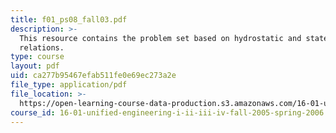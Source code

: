 ```yaml
---
title: f01_ps08_fall03.pdf
description: >-
  This resource contains the problem set based on hydrostatic and state
  relations.
type: course
layout: pdf
uid: ca277b95467efab511fe0e69ec273a2e
file_type: application/pdf
file_location: >-
  https://open-learning-course-data-production.s3.amazonaws.com/16-01-unified-engineering-i-ii-iii-iv-fall-2005-spring-2006/ca277b95467efab511fe0e69ec273a2e_f01_ps08_fall03.pdf
course_id: 16-01-unified-engineering-i-ii-iii-iv-fall-2005-spring-2006
---
```


